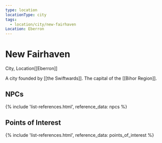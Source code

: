 ```yaml
---
type: location
locationType: city
tags:
  - location/city/new-fairhaven
Location: Eberron
---
```


# New Fairhaven
City, <span class="dataview inline-field"><span class="inline-field-key">Location</span><span class="inline-field-value">[[Eberron]]</span></span>

A city founded by [[the Swiftwards]]. The capital of the [[Bihor Region]].

## NPCs
{% include 'list-references.html', reference_data: npcs %}

## Points of Interest
{% include 'list-references.html', reference_data: points_of_interest %}
